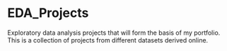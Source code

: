 # EDA_Projects
Exploratory data analysis projects that will form the basis of my portfolio. This is a collection of projects from different datasets derived online.
